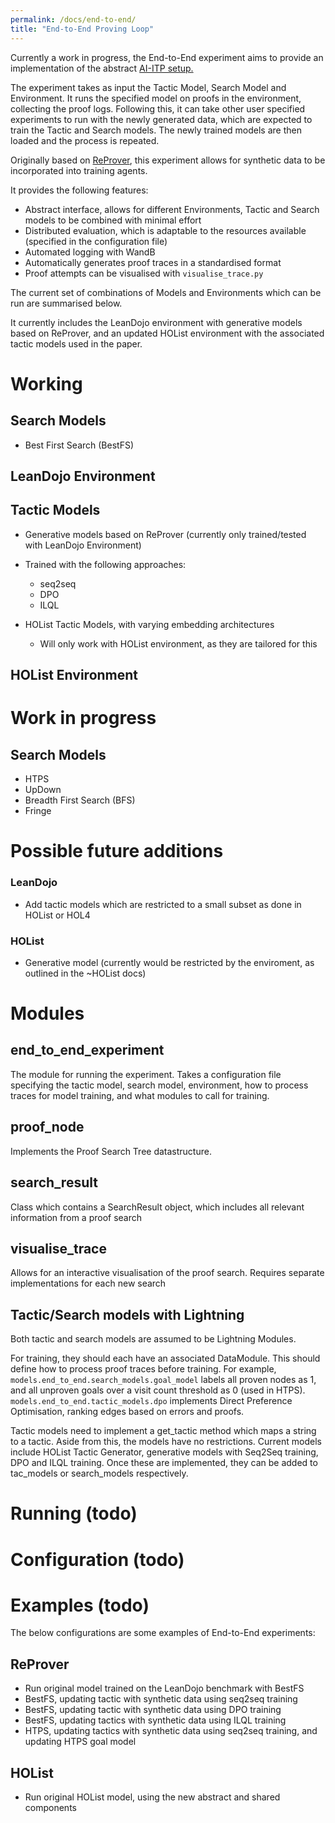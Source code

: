 ```yaml
---
permalink: /docs/end-to-end/
title: "End-to-End Proving Loop"
---
```


Currently a work in progress, the End-to-End experiment aims to provide an implementation of the abstract [AI-ITP setup.](https://sean-lamont.github.io/bait/#system-overview)

The experiment takes as input the Tactic Model, Search Model and Environment.
It runs the specified model on proofs in the environment, collecting the proof logs.
Following this, it can take other user specified experiments to run
with the newly generated data, which are expected to train the Tactic and Search models.
The newly trained models are then loaded and the process is repeated.

Originally based on [ReProver](https://github.com/lean-dojo/ReProver), this experiment allows for synthetic data to be incorporated into training agents.

It provides the following features:

- Abstract interface, allows for different Environments, Tactic and Search models to be combined with minimal effort
- Distributed evaluation, which is adaptable to the resources available (specified in the configuration file)
- Automated logging with WandB
- Automatically generates proof traces in a standardised format
- Proof attempts can be visualised with `visualise_trace.py`

The current set of combinations of Models and Environments which can be run are summarised below.

It currently includes the LeanDojo environment with generative models based on ReProver,
and an updated HOList environment with the associated tactic models used in the paper.

# Working

## Search Models
- Best First Search (BestFS)

## LeanDojo Environment

## Tactic Models
- Generative models based on ReProver (currently only trained/tested with LeanDojo Environment)
- Trained with the following approaches:
    - seq2seq
    - DPO
    - ILQL

- HOList Tactic Models, with varying embedding architectures
  - Will only work with HOList environment, as they are tailored for this

## HOList Environment

# Work in progress

## Search Models
- HTPS
- UpDown
- Breadth First Search (BFS)
- Fringe

# Possible future additions

### LeanDojo

- Add tactic models which are restricted to a small subset as done in HOList or HOL4

### HOList

- Generative model (currently would be restricted by the enviroment, as outlined in the ~HOList docs)


# Modules
## end_to_end_experiment
The module for running the experiment. Takes a configuration file specifying the tactic model,
search model, environment, how to process traces for model training, and what modules to call for training.

## proof_node

Implements the Proof Search Tree datastructure.

## search_result

Class which contains a SearchResult object, which includes all relevant information from a proof search

## visualise_trace

Allows for an interactive visualisation of the proof search.
Requires separate implementations for each new search

## Tactic/Search models with Lightning

Both tactic and search models are assumed to be Lightning Modules.

For training, they should each have an associated DataModule.
This should define how to process proof traces before training. For example, `models.end_to_end.search_models.goal_model` 
labels all proven nodes as 1, and all unproven goals over a visit count threshold as 0 (used in HTPS).
`models.end_to_end.tactic_models.dpo` implements Direct Preference Optimisation, ranking edges based on errors and proofs.

Tactic models need to implement a get_tactic method which maps a string to a tactic.
Aside from this, the models have no restrictions.
Current models include HOList Tactic Generator, generative models with Seq2Seq training, DPO and ILQL training. 
Once these are implemented, they can be added to tac_models or search_models
respectively.

# Running (todo)

# Configuration (todo)

# Examples (todo)

The below configurations are some examples of End-to-End experiments:

## ReProver

- Run original model trained on the LeanDojo benchmark with BestFS
- BestFS, updating tactic with synthetic data using seq2seq training
- BestFS, updating tactic with synthetic data using DPO training
- BestFS, updating tactics with synthetic data using ILQL training
- HTPS, updating tactics with synthetic data using seq2seq training, and updating HTPS goal model  

## HOList
- Run original HOList model, using the new abstract and shared components
